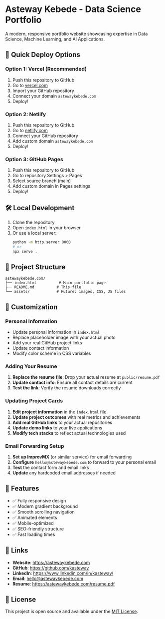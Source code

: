 # Asteway Kebede - Data Science Portfolio

A modern, responsive portfolio website showcasing expertise in Data Science, Machine Learning, and AI Applications.

## 🚀 Quick Deploy Options

### Option 1: Vercel (Recommended)
1. Push this repository to GitHub
2. Go to [vercel.com](https://vercel.com)
3. Import your GitHub repository
4. Connect your domain `astewaykebede.com`
5. Deploy!

### Option 2: Netlify
1. Push this repository to GitHub
2. Go to [netlify.com](https://netlify.com)
3. Connect your GitHub repository
4. Add custom domain `astewaykebede.com`
5. Deploy!

### Option 3: GitHub Pages
1. Push this repository to GitHub
2. Go to repository Settings > Pages
3. Select source branch (main)
4. Add custom domain in Pages settings
5. Deploy!

## 🛠️ Local Development

1. Clone the repository
2. Open `index.html` in your browser
3. Or use a local server:
   ```bash
   python -m http.server 8000
   # or
   npx serve .
   ```

## 📁 Project Structure

```
astewaykebede.com/
├── index.html          # Main portfolio page
├── README.md          # This file
└── assets/            # Future: images, CSS, JS files
```

## 🎨 Customization

### Personal Information
- Update personal information in `index.html`
- Replace placeholder image with your actual photo
- Add your real GitHub project links
- Update contact information
- Modify color scheme in CSS variables

### Adding Your Resume
1. **Replace the resume file**: Drop your actual resume at `public/resume.pdf`
2. **Update contact info**: Ensure all contact details are current
3. **Test the link**: Verify the resume downloads correctly

### Updating Project Cards
1. **Edit project information** in the `index.html` file
2. **Update project outcomes** with real metrics and achievements
3. **Add real GitHub links** to your actual repositories
4. **Update demo links** to your live applications
5. **Modify tech stacks** to reflect actual technologies used

### Email Forwarding Setup
1. **Set up ImprovMX** (or similar service) for email forwarding
2. **Configure** `hello@astewaykebede.com` to forward to your personal email
3. **Test** the contact form and email links
4. **Update** any hardcoded email addresses if needed

## 📱 Features

- ✅ Fully responsive design
- ✅ Modern gradient background
- ✅ Smooth scrolling navigation
- ✅ Animated elements
- ✅ Mobile-optimized
- ✅ SEO-friendly structure
- ✅ Fast loading times

## 🔗 Links

- **Website**: https://astewaykebede.com
- **GitHub**: https://github.com/kasteway
- **LinkedIn**: https://www.linkedin.com/in/kasteway/
- **Email**: hello@astewaykebede.com
- **Resume**: https://astewaykebede.com/resume.pdf

## 📄 License

This project is open source and available under the [MIT License](LICENSE).
